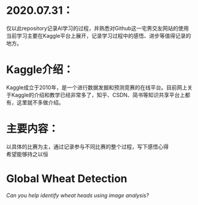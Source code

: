 2020.07.31：
=====================
仅以此repository记录AI学习的过程，并熟悉对Github这一宅男交友网站的使用
当前学习主要在Kaggle平台上展开，记录学习过程中的感悟、进步等值得记录的地方。   

Kaggle介绍：
=====================
Kaggle成立于2010年，是一个进行数据发掘和预测竞赛的在线平台。目前网上关于Kaggle的介绍和教学已经非常多了，知乎、CSDN、简书等知识共享平台上都有，这里就不多做介绍。    

主要内容：
=====================
以具体的比赛为主，通过记录参与不同比赛的整个过程，写下感悟心得  
希望能够持之以恒

Global Wheat Detection
=====================
_Can you help identify wheat heads using image analysis?_
